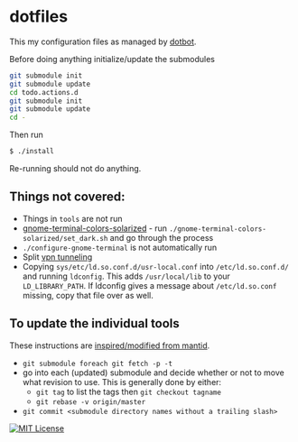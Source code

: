 # dotfiles

This my configuration files as managed by [dotbot](https://github.com/anishathalye/dotbot).

Before doing anything initialize/update the submodules

```bash
git submodule init
git submodule update
cd todo.actions.d
git submodule init
git submodule update
cd -
```

Then run

```bash
$ ./install
```

Re-running should not do anything.

Things not covered:
-------------------

* Things in `tools` are not run
* [gnome-terminal-colors-solarized](https://github.com/Anthony25/gnome-terminal-colors-solarized) - run `./gnome-terminal-colors-solarized/set_dark.sh` and go through the process
* `./configure-gnome-terminal` is not automatically run
* Split [vpn tunneling](https://code.ornl.gov/rwp/ornl-openconnect)
* Copying `sys/etc/ld.so.conf.d/usr-local.conf` into `/etc/ld.so.conf.d/` and running `ldconfig`. This adds `/usr/local/lib` to your `LD_LIBRARY_PATH`. If ldconfig gives a message about `/etc/ld.so.conf` missing, copy that file over as well.

To update the individual tools
------------------------------

These instructions are [inspired/modified from mantid](https://github.com/mantidproject/paraview-build/blob/master/buildscript).

* `git submodule foreach git fetch -p -t`
* go into each (updated) submodule and decide whether or not to move what revision to use. This is generally done by either:
  * `git tag` to list the tags then `git checkout tagname`
  * `git rebase -v origin/master`
* `git commit <submodule directory names without a trailing slash>`

[![MIT License](https://img.shields.io/badge/license-MIT-blue.svg)](http://opensource.org/licenses/MIT)
